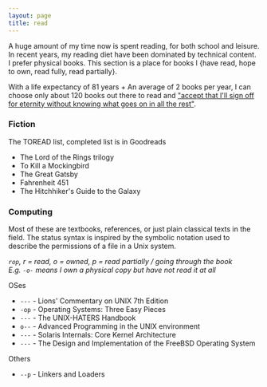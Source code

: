 ```yaml
---
layout: page
title: read 
---
```


A huge amount of my time now is spent reading, for both school and leisure. In recent years, my reading diet have been dominated by technical content. I prefer physical books. This section is a place for books I {have read, hope to own, read fully, read partially}.

With a life expectancy of 81 years + An average of 2 books per year, I can choose only about 120 books out there to read and ["accept that I'll sign off for eternity without knowing what goes on in all the rest"](https://waitbutwhy.com/2015/12/the-tail-end.html).

### Fiction

The TOREAD list, completed list is in Goodreads

- The Lord of the Rings trilogy
- To Kill a Mockingbird
- The Great Gatsby
- Fahrenheit 451
- The Hitchhiker's Guide to the Galaxy


### Computing 

Most of these are textbooks, references, or just plain classical texts in the field. The status syntax is inspired by the symbolic notation used to describe the permissions of a file in a Unix system. 

*`rop`, r = read, o = owned, p = read partially / going through the book*\
*E.g. `-o-` means I own a physical copy but have not read it at all*

OSes
- `---` - Lions' Commentary on UNIX 7th Edition
- `-op` - Operating Systems: Three Easy Pieces
- `---` - The UNIX-HATERS Handbook
- `o--` - Advanced Programming in the UNIX environment
- `---` - Solaris Internals: Core Kernel Architecture
- `---` - The Design and Implementation of the FreeBSD Operating System

Others
- `--p` - Linkers and Loaders


